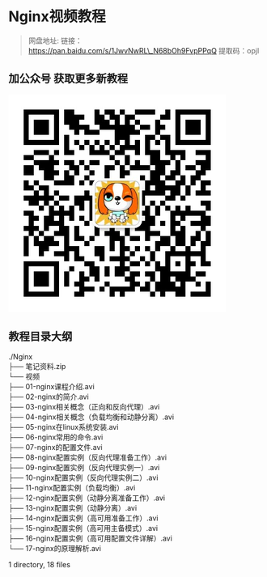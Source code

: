 # Nginx视频教程

> 网盘地址: 链接：https://pan.baidu.com/s/1JwvNwRL\_N68bOh9FvpPPqQ 提取码：opjl

## 加公众号 获取更多新教程
 ![](assets/vxlogo.jpg)
## 教程目录大纲
./Nginx  
├── 笔记资料.zip  
└── 视频  
    ├── 01-nginx课程介绍.avi  
    ├── 02-nginx的简介.avi  
    ├── 03-nginx相关概念（正向和反向代理）.avi  
    ├── 04-nginx相关概念（负载均衡和动静分离）.avi  
    ├── 05-nginx在linux系统安装.avi  
    ├── 06-nginx常用的命令.avi  
    ├── 07-nginx的配置文件.avi  
    ├── 08-nginx配置实例（反向代理准备工作）.avi  
    ├── 09-nginx配置实例（反向代理实例一）.avi  
    ├── 10-nginx配置实例（反向代理实例二）.avi  
    ├── 11-nginx配置实例（负载均衡）.avi  
    ├── 12-nginx配置实例（动静分离准备工作）.avi  
    ├── 13-nginx配置实例（动静分离）.avi  
    ├── 14-nginx配置实例（高可用准备工作）.avi  
    ├── 15-nginx配置实例（高可用主备模式）.avi  
    ├── 16-nginx配置实例（高可用配置文件详解）.avi  
    └── 17-nginx的原理解析.avi  
  
1 directory, 18 files  
